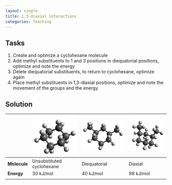 ```yaml
---
layout: single
title: 1,3-diaxial interactions
categories: Teaching
---
```


Tasks
-----

1.  Create and optimize a cyclohexane molecule
2.  Add methyl substituents to 1 and 3 positions in diequatorial positions, optimize and note the energy
3.  Delete diequatorial substituents, to return to cyclohexane, optimize again
4.  Place methyl substituents in 1,3-diaxial positions, optimize and note the movement of the groups and the energy

Solution
--------

|                 | <img src="/images/TeachDiaxial_cyclohexane.png" title="TeachDiaxial_cyclohexane.png" alt="TeachDiaxial_cyclohexane.png" width="220" /> | <img src="/images/TeachDiaxial_diequatorial.png" title="TeachDiaxial_diequatorial.png" alt="TeachDiaxial_diequatorial.png" width="220" /> | <img src="/images/TeachDiaxial_diaxial.png" title="TeachDiaxial_diaxial.png" alt="TeachDiaxial_diaxial.png" width="220" /> |
|-----------------|--------------------------------------------------------------------------------------------------------------------------------|-----------------------------------------------------------------------------------------------------------------------------------|--------------------------------------------------------------------------------------------------------------------|
| <b>Molecule</b> | Unsubstituted cyclohexane                                                                                                      | Diequatorial                                                                                                                      | Diaxial                                                                                                            |
| <b>Energy</b>   | 30 kJ/mol                                                                                                                      | 40 kJ/mol                                                                                                                         | 98 kJ/mol                                                                                                          |
||

